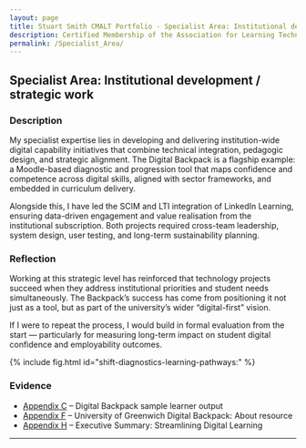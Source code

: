 ```yaml
---
layout: page
title: Stuart Smith CMALT Portfolio - Specialist Area: Institutional development / strategic work
description: Certified Membership of the Association for Learning Technology (CMALT) portfolio of Stuart Smith, MSc, BA (Hons).
permalink: /Specialist_Area/
---
```

## Specialist Area: Institutional development / strategic work

### Description

My specialist expertise lies in developing and delivering institution-wide digital capability initiatives that combine technical integration, pedagogic design, and strategic alignment. The Digital Backpack is a flagship example: a Moodle-based diagnostic and progression tool that maps confidence and competence across digital skills, aligned with sector frameworks, and embedded in curriculum delivery.

Alongside this, I have led the SCIM and LTI integration of LinkedIn Learning, ensuring data-driven engagement and value realisation from the institutional subscription. Both projects required cross-team leadership, system design, user testing, and long-term sustainability planning.

### Reflection

Working at this strategic level has reinforced that technology projects succeed when they address institutional priorities and student needs simultaneously. The Backpack’s success has come from positioning it not just as a tool, but as part of the university’s wider “digital-first” vision.

If I were to repeat the process, I would build in formal evaluation from the start — particularly for measuring long-term impact on student digital confidence and employability outcomes.

{% include fig.html id="shift-diagnostics-learning-pathways:" %}

### Evidence

- [Appendix C](./Appendices.md#c-digital-backpack-sample-pdf-output) – Digital Backpack sample learner output
- [Appendix F](./Appendices.md#f-university-of-greenwich-digital-backpack-a-personalised-digital-skills-portfolio---password-protected-available-to-assessors-only) – University of Greenwich Digital Backpack: About resource
- [Appendix H](./Appendices.md#h-streamling-digital-learning---executive-summary) – Executive Summary: Streamlining Digital Learning

---
